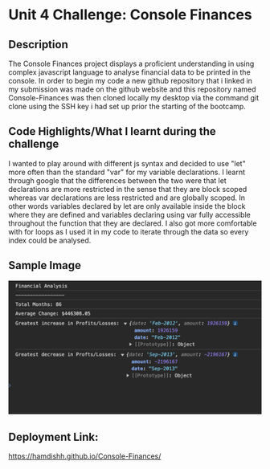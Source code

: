 # Unit 4 Challenge: Console Finances

## Description
The Console Finances project displays a proficient understanding in using complex javascript language to analyse financial data to be printed in the console.
In order to begin my code a new github repository that i linked in my submission was made on the github website and this repository named Console-Finances was then cloned locally my desktop via the command git clone using the SSH key i had set up prior the starting of the bootcamp.


## Code Highlights/What I learnt during the challenge
I wanted to play around with different js syntax and decided to use "let" more often than the standard "var" for my variable declarations. I learnt through google that the differences between the two were that let declarations are more restricted in the sense that they are block scoped whereas var declarations are less restricted and are globally scoped. In other words variables declared by let are only available inside the block where they are defined and variables declaring using var fully accessible throughout the function that they are declared. I also got more comfortable with for loops as I used it in my code to iterate through the data so every index could be analysed.


## Sample Image
![Alt text](<Screenshot 2024-01-07 at 01.19.50-1.png>)


## Deployment Link:

https://hamdishh.github.io/Console-Finances/

